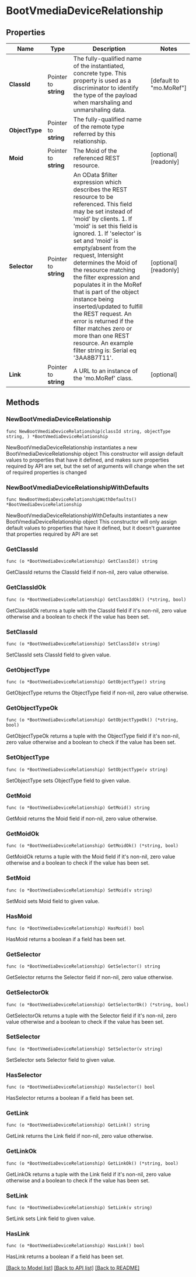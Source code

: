 # BootVmediaDeviceRelationship

## Properties

Name | Type | Description | Notes
------------ | ------------- | ------------- | -------------
**ClassId** | Pointer to **string** | The fully-qualified name of the instantiated, concrete type. This property is used as a discriminator to identify the type of the payload when marshaling and unmarshaling data. | [default to "mo.MoRef"]
**ObjectType** | Pointer to **string** | The fully-qualified name of the remote type referred by this relationship. | 
**Moid** | Pointer to **string** | The Moid of the referenced REST resource. | [optional] [readonly] 
**Selector** | Pointer to **string** | An OData $filter expression which describes the REST resource to be referenced. This field may be set instead of &#39;moid&#39; by clients. 1. If &#39;moid&#39; is set this field is ignored. 1. If &#39;selector&#39; is set and &#39;moid&#39; is empty/absent from the request, Intersight determines the Moid of the resource matching the filter expression and populates it in the MoRef that is part of the object instance being inserted/updated to fulfill the REST request. An error is returned if the filter matches zero or more than one REST resource. An example filter string is: Serial eq &#39;3AA8B7T11&#39;. | [optional] [readonly] 
**Link** | Pointer to **string** | A URL to an instance of the &#39;mo.MoRef&#39; class. | [optional] 

## Methods

### NewBootVmediaDeviceRelationship

`func NewBootVmediaDeviceRelationship(classId string, objectType string, ) *BootVmediaDeviceRelationship`

NewBootVmediaDeviceRelationship instantiates a new BootVmediaDeviceRelationship object
This constructor will assign default values to properties that have it defined,
and makes sure properties required by API are set, but the set of arguments
will change when the set of required properties is changed

### NewBootVmediaDeviceRelationshipWithDefaults

`func NewBootVmediaDeviceRelationshipWithDefaults() *BootVmediaDeviceRelationship`

NewBootVmediaDeviceRelationshipWithDefaults instantiates a new BootVmediaDeviceRelationship object
This constructor will only assign default values to properties that have it defined,
but it doesn't guarantee that properties required by API are set

### GetClassId

`func (o *BootVmediaDeviceRelationship) GetClassId() string`

GetClassId returns the ClassId field if non-nil, zero value otherwise.

### GetClassIdOk

`func (o *BootVmediaDeviceRelationship) GetClassIdOk() (*string, bool)`

GetClassIdOk returns a tuple with the ClassId field if it's non-nil, zero value otherwise
and a boolean to check if the value has been set.

### SetClassId

`func (o *BootVmediaDeviceRelationship) SetClassId(v string)`

SetClassId sets ClassId field to given value.


### GetObjectType

`func (o *BootVmediaDeviceRelationship) GetObjectType() string`

GetObjectType returns the ObjectType field if non-nil, zero value otherwise.

### GetObjectTypeOk

`func (o *BootVmediaDeviceRelationship) GetObjectTypeOk() (*string, bool)`

GetObjectTypeOk returns a tuple with the ObjectType field if it's non-nil, zero value otherwise
and a boolean to check if the value has been set.

### SetObjectType

`func (o *BootVmediaDeviceRelationship) SetObjectType(v string)`

SetObjectType sets ObjectType field to given value.


### GetMoid

`func (o *BootVmediaDeviceRelationship) GetMoid() string`

GetMoid returns the Moid field if non-nil, zero value otherwise.

### GetMoidOk

`func (o *BootVmediaDeviceRelationship) GetMoidOk() (*string, bool)`

GetMoidOk returns a tuple with the Moid field if it's non-nil, zero value otherwise
and a boolean to check if the value has been set.

### SetMoid

`func (o *BootVmediaDeviceRelationship) SetMoid(v string)`

SetMoid sets Moid field to given value.

### HasMoid

`func (o *BootVmediaDeviceRelationship) HasMoid() bool`

HasMoid returns a boolean if a field has been set.

### GetSelector

`func (o *BootVmediaDeviceRelationship) GetSelector() string`

GetSelector returns the Selector field if non-nil, zero value otherwise.

### GetSelectorOk

`func (o *BootVmediaDeviceRelationship) GetSelectorOk() (*string, bool)`

GetSelectorOk returns a tuple with the Selector field if it's non-nil, zero value otherwise
and a boolean to check if the value has been set.

### SetSelector

`func (o *BootVmediaDeviceRelationship) SetSelector(v string)`

SetSelector sets Selector field to given value.

### HasSelector

`func (o *BootVmediaDeviceRelationship) HasSelector() bool`

HasSelector returns a boolean if a field has been set.

### GetLink

`func (o *BootVmediaDeviceRelationship) GetLink() string`

GetLink returns the Link field if non-nil, zero value otherwise.

### GetLinkOk

`func (o *BootVmediaDeviceRelationship) GetLinkOk() (*string, bool)`

GetLinkOk returns a tuple with the Link field if it's non-nil, zero value otherwise
and a boolean to check if the value has been set.

### SetLink

`func (o *BootVmediaDeviceRelationship) SetLink(v string)`

SetLink sets Link field to given value.

### HasLink

`func (o *BootVmediaDeviceRelationship) HasLink() bool`

HasLink returns a boolean if a field has been set.


[[Back to Model list]](../README.md#documentation-for-models) [[Back to API list]](../README.md#documentation-for-api-endpoints) [[Back to README]](../README.md)


